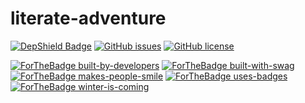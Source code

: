 # literate-adventure

[![DepShield Badge](https://depshield.sonatype.org/badges/herve-brun/literate-adventure/depshield.svg)](https://depshield.github.io) [![GitHub issues](https://img.shields.io/github/issues/herve-brun/literate-adventure.svg)](https://GitHub.com/herve-brun/literate-adventure/issues/) [![GitHub license](https://img.shields.io/github/license/herve-brun/literate-adventure.svg)](https://github.com/herve-brun/literate-adventure/blob/master/LICENSE)

[![ForTheBadge built-by-developers](http://ForTheBadge.com/images/badges/built-by-developers.svg)](https://GitHub.com/herve-brun/) [![ForTheBadge built-with-swag](http://ForTheBadge.com/images/badges/built-with-swag.svg)](https://GitHub.com/herve-brun/) [![ForTheBadge makes-people-smile](http://ForTheBadge.com/images/badges/makes-people-smile.svg)](http://ForTheBadge.com) [![ForTheBadge uses-badges](http://ForTheBadge.com/images/badges/uses-badges.svg)](http://ForTheBadge.com) [![ForTheBadge winter-is-coming](http://ForTheBadge.com/images/badges/winter-is-coming.svg)](http://ForTheBadge.com)
